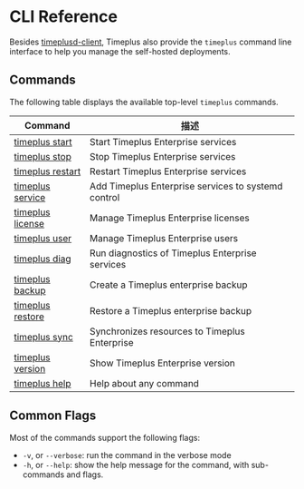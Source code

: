 # CLI Reference

Besides [timeplusd-client](/timeplusd-client), Timeplus also provide the `timeplus` command line interface to help you manage the self-hosted deployments.

## Commands

The following table displays the available top-level `timeplus` commands.

| Command                          | 描述                                                  |
| -------------------------------- | --------------------------------------------------- |
| [timeplus start](/cli-start)     | Start Timeplus Enterprise services                  |
| [timeplus stop](/cli-stop)       | Stop Timeplus Enterprise services                   |
| [timeplus restart](/cli-restart) | Restart Timeplus Enterprise services                |
| [timeplus service](/cli-service) | Add Timeplus Enterprise services to systemd control |
| [timeplus license](/cli-license) | Manage Timeplus Enterprise licenses                 |
| [timeplus user](/cli-user)       | Manage Timeplus Enterprise users                    |
| [timeplus diag](/cli-diag)       | Run diagnostics of Timeplus Enterprise services     |
| [timeplus backup](/cli-backup)   | Create a Timeplus enterprise backup                 |
| [timeplus restore](/cli-backup)  | Restore a Timeplus enterprise backup                |
| [timeplus sync](/cli-sync)       | Synchronizes resources to Timeplus Enterprise       |
| [timeplus version](/cli-version) | Show Timeplus Enterprise version                    |
| [timeplus help](/cli-help)       | Help about any command                              |

## Common Flags

Most of the commands support the following flags:

- `-v`, or `--verbose`: run the command in the verbose mode
- `-h`, or `--help`: show the help message for the command, with sub-commands and flags.
